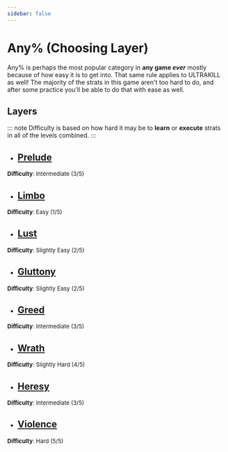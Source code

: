 ```yaml
---
sidebar: false
---
```


# Any% (Choosing Layer)
Any% is perhaps the most popular category in **any game *ever*** mostly because of how easy it is to get into. That same rule applies to ULTRAKILL as well! The majority of the strats in this game aren't too hard to do, and after some practice you'll be able to do that with ease as well.

## Layers
::: note
Difficulty is based on how hard it may be to **learn** or **execute** strats in all of the levels combined.
:::

- ## [Prelude](/guides/any/0-prelude/)
<font size="2">
    <b>Difficulty</b>: Intermediate (3/5)
</font>

- ## [Limbo](/guides/any/1-limbo/)
<font size="2">
    <b>Difficulty</b>: Easy (1/5)
</font>

- ## [Lust](/guides/any/2-lust/)
<font size="2">
    <b>Difficulty</b>: Slightly Easy (2/5)
</font>

- ## [Gluttony](/guides/any/3-gluttony/)
<font size="2">
    <b>Difficulty</b>: Slightly Easy (2/5)
</font>

- ## [Greed](/guides/any/4-greed/)
<font size="2">
    <b>Difficulty</b>: Intermediate (3/5)
</font>

- ## [Wrath](/guides/any/5-wrath)
<font size="2">
    <b>Difficulty</b>: Slightly Hard (4/5)
</font>

- ## [Heresy](/guides/any/6-heresy)
<font size="2">
    <b>Difficulty</b>: Intermediate (3/5)
</font>

- ## [Violence](/guides/any/7-violence)
<font size="2">
    <b>Difficulty</b>: Hard (5/5)
</font>